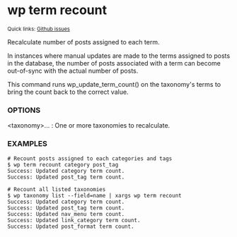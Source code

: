 # wp term recount

<small>Quick links: <a href="https://github.com/wp-cli/wp-cli/issues?q=is%3Aopen+label%3Acommand%3Aterm-recount+sort%3Aupdated-desc">Github issues</a></small>

Recalculate number of posts assigned to each term.

In instances where manual updates are made to the terms assigned to
posts in the database, the number of posts associated with a term
can become out-of-sync with the actual number of posts.

This command runs wp_update_term_count() on the taxonomy's terms
to bring the count back to the correct value.

### OPTIONS

&lt;taxonomy&gt;...
: One or more taxonomies to recalculate.

### EXAMPLES

    # Recount posts assigned to each categories and tags
    $ wp term recount category post_tag
    Success: Updated category term count.
    Success: Updated post_tag term count.

    # Recount all listed taxonomies
    $ wp taxonomy list --field=name | xargs wp term recount
    Success: Updated category term count.
    Success: Updated post_tag term count.
    Success: Updated nav_menu term count.
    Success: Updated link_category term count.
    Success: Updated post_format term count.



